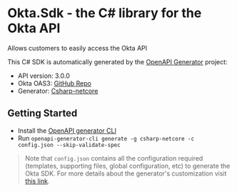 # Okta.Sdk - the C# library for the Okta API

Allows customers to easily access the Okta API

This C# SDK is automatically generated by the [OpenAPI Generator](https://openapi-generator.tech) project:

- API version: 3.0.0
- Okta OAS3: [GitHub Repo](https://github.com/okta/okta-oas3)
- Generator: [Csharp-netcore](https://openapi-generator.tech/docs/generators/csharp-netcore)

## Getting Started 

- Install the [OpenAPI generator CLI](https://www.npmjs.com/package/@openapitools/openapi-generator-cli)
- Run `openapi-generator-cli generate -g csharp-netcore -c config.json --skip-validate-spec`

> Note that `config.json` contains all the configuration required (templates, supporting files, global configuration, etc) to generate the Okta SDK. For more details about the generator's customization visit [this link](https://openapi-generator.tech/docs/customization).

